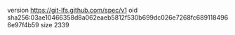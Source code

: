 version https://git-lfs.github.com/spec/v1
oid sha256:03ae10466358d8a062eaeb5812f530b699dc026e7268fc6891184966e97f4b59
size 2339
